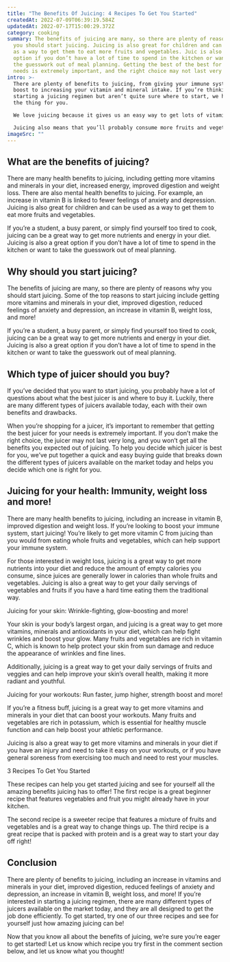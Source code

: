 ```yaml
---
title: "The Benefits Of Juicing: 4 Recipes To Get You Started"
createdAt: 2022-07-09T06:39:19.584Z
updatedAt: 2022-07-17T15:00:29.372Z
category: cooking
summary: The benefits of juicing are many, so there are plenty of reasons why
  you should start juicing. Juicing is also great for children and can be used
  as a way to get them to eat more fruits and vegetables. Juic is also a great
  option if you don’t have a lot of time to spend in the kitchen or want to take
  the guesswork out of meal planning. Getting the best of the best for your
  needs is extremely important, and the right choice may not last very long.
intro: >-
  There are plenty of benefits to juicing, from giving your immune system a
  boost to increasing your vitamin and mineral intake. If you’re thinking about
  starting a juicing regimen but aren’t quite sure where to start, we have just
  the thing for you.

  We love juicing because it gives us an easy way to get lots of vitamins and minerals that we might not be getting from our other meals. The best part? Juicing is cheap (or free if you grow your own produce), easy and fast. You can make a glass of juice in less than 5 minutes without much prep work involved. 

  Juicing also means that you’ll probably consume more fruits and vegetables than you would in any other form. This article covers everything you need to know about juicing including why it’s good for you, the different kinds of juicers available on the market today, how many calories are in different types of juices, and some awesome recipes to get you started!
imageSrc: ""
---
```


## What are the benefits of juicing?

There are many health benefits to juicing, including getting more vitamins and minerals in your diet, increased energy, improved digestion and weight loss. There are also mental health benefits to juicing. For example, an increase in vitamin B is linked to fewer feelings of anxiety and depression. Juicing is also great for children and can be used as a way to get them to eat more fruits and vegetables.

If you’re a student, a busy parent, or simply find yourself too tired to cook, juicing can be a great way to get more nutrients and energy in your diet. Juicing is also a great option if you don’t have a lot of time to spend in the kitchen or want to take the guesswork out of meal planning. 


## Why should you start juicing?

The benefits of juicing are many, so there are plenty of reasons why you should start juicing. Some of the top reasons to start juicing include getting more vitamins and minerals in your diet, improved digestion, reduced feelings of anxiety and depression, an increase in vitamin B, weight loss, and more!

If you’re a student, a busy parent, or simply find yourself too tired to cook, juicing can be a great way to get more nutrients and energy in your diet. Juicing is also a great option if you don’t have a lot of time to spend in the kitchen or want to take the guesswork out of meal planning. 

 ## Which type of juicer should you buy?

If you’ve decided that you want to start juicing, you probably have a lot of questions about what the best juicer is and where to buy it. Luckily, there are many different types of juicers available today, each with their own benefits and drawbacks.

When you’re shopping for a juicer, it’s important to remember that getting the best juicer for your needs is extremely important. If you don’t make the right choice, the juicer may not last very long, and you won’t get all the benefits you expected out of juicing. To help you decide which juicer is best for you, we’ve put together a quick and easy buying guide that breaks down the different types of juicers available on the market today and helps you decide which one is right for you. 


## Juicing for your health: Immunity, weight loss and more!

There are many health benefits to juicing, including an increase in vitamin B, improved digestion and weight loss. If you’re looking to boost your immune system, start juicing! You’re likely to get more vitamin C from juicing than you would from eating whole fruits and vegetables, which can help support your immune system.

For those interested in weight loss, juicing is a great way to get more nutrients into your diet and reduce the amount of empty calories you consume, since juices are generally lower in calories than whole fruits and vegetables. Juicing is also a great way to get your daily servings of vegetables and fruits if you have a hard time eating them the traditional way.

  Juicing for your skin: Wrinkle-fighting, glow-boosting and more!

Your skin is your body’s largest organ, and juicing is a great way to get more vitamins, minerals and antioxidants in your diet, which can help fight wrinkles and boost your glow. Many fruits and vegetables are rich in vitamin C, which is known to help protect your skin from sun damage and reduce the appearance of wrinkles and fine lines.

Additionally, juicing is a great way to get your daily servings of fruits and veggies and can help improve your skin’s overall health, making it more radiant and youthful. 

  Juicing for your workouts: Run faster, jump higher, strength boost and more!

If you’re a fitness buff, juicing is a great way to get more vitamins and minerals in your diet that can boost your workouts. Many fruits and vegetables are rich in potassium, which is essential for healthy muscle function and can help boost your athletic performance.

Juicing is also a great way to get more vitamins and minerals in your diet if you have an injury and need to take it easy on your workouts, or if you have general soreness from exercising too much and need to rest your muscles. 

  3 Recipes To Get You Started

These recipes can help you get started juicing and see for yourself all the amazing benefits juicing has to offer! The first recipe is a great beginner recipe that features vegetables and fruit you might already have in your kitchen.

The second recipe is a sweeter recipe that features a mixture of fruits and vegetables and is a great way to change things up. The third recipe is a great recipe that is packed with protein and is a great way to start your day off right! 

 ## Conclusion

There are plenty of benefits to juicing, including an increase in vitamins and minerals in your diet, improved digestion, reduced feelings of anxiety and depression, an increase in vitamin B, weight loss, and more! If you’re interested in starting a juicing regimen, there are many different types of juicers available on the market today, and they are all designed to get the job done efficiently. To get started, try one of our three recipes and see for yourself just how amazing juicing can be!

Now that you know all about the benefits of juicing, we’re sure you’re eager to get started! Let us know which recipe you try first in the comment section below, and let us know what you thought!
